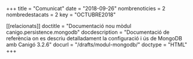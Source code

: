 +++
title             = "Comunicat"
date              = "2018-09-26"
nombrenoticies    = 2
nombredestacats   = 2
key               = "OCTUBRE2018"

[[relacionats]]
doctitle          = "Documentació nou mòdul canigo.persistence.mongodb"
docdescription    = "Documentació de referència on es descriu detalladament la configuració i ús de MongoDB amb Canigó 3.2.6"
docurl            = "/drafts/modul-mongodb/"
doctype           = "HTML"
+++
